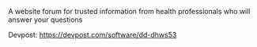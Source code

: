 A website forum for trusted information from health professionals who will answer your questions

Devpost: https://devpost.com/software/dd-dhws53 
